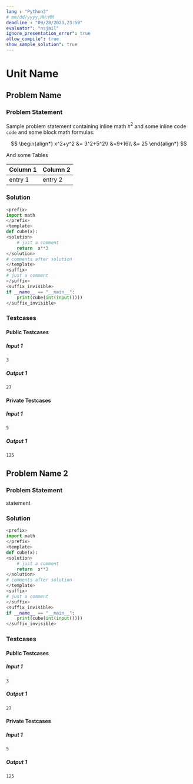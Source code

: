```yaml
---
lang : "Python3"
# mm/dd/yyyy,HH:MM
deadline : "09/28/2023,23:59"
evaluator": "nsjail"
ignore_presentation_error": true
allow_compile": true
show_sample_solution": true
---
```


# Unit Name

## Problem Name

### Problem Statement

Sample problem statement containing inline math $x^2$ and some inline code `code` and some block math formulas:

$$
\begin{align*}
    x^2+y^2 &= 3^2+5^2\\
    &=9+16\\
    &= 25
\end{align*}
$$

And some Tables

| Column 1 | Column 2 |
| -------- | -------- |
| entry 1  | entry 2  |

### Solution

```python
<prefix>
import math
</prefix>
<template>
def cube(x):
<solution>
    # just a comment
    return  x**3
</solution>
# comments after solution
</template>
<suffix>
# just a comment
</suffix>
<suffix_invisible>
if __name__ == "__main__":
    print(cube(int(input())))
</suffix_invisible>
```

### Testcases

#### Public Testcases

##### Input 1
```
3
```
##### Output 1
```
27
```

#### Private Testcases

##### Input 1
```
5
```
##### Output 1
```
125
```

## Problem Name 2

### Problem Statement

statement

### Solution

```python
<prefix>
import math
</prefix>
<template>
def cube(x):
<solution>
    # just a comment
    return  x**3
</solution>
# comments after solution
</template>
<suffix>
# just a comment
</suffix>
<suffix_invisible>
if __name__ == "__main__":
    print(cube(int(input())))
</suffix_invisible>
```

### Testcases

#### Public Testcases

##### Input 1
```
3
```
##### Output 1
```
27
```

#### Private Testcases

##### Input 1
```
5
```
##### Output 1
```
125
```


